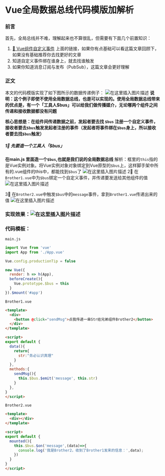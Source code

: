 ﻿# Vue全局数据总线代码模版加解析

### 前言
首先，全局总线并不难，理解起来也不算很乱，但需要有下面几个前置知识：
1. [🔗 Vue组件自定义事件](https://blog.csdn.net/weixin_45525653/article/details/122906270?ops_request_misc=%257B%2522request%255Fid%2522%253A%2522165268614916782246483133%2522%252C%2522scm%2522%253A%252220140713.130102334.pc%255Fblog.%2522%257D&request_id=165268614916782246483133&biz_id=0&utm_medium=distribute.pc_search_result.none-task-blog-2~blog~first_rank_ecpm_v1~rank_v31_ecpm-1-122906270-null-null.nonecase&utm_term=%E7%BB%84%E4%BB%B6%E9%97%B4&spm=1018.2226.3001.4450)
上面的链接，如果你有点基础可以看这篇文章回顾下，如果没有基础推荐你去找更好的文章
2. 知道自定义事件绑在谁身上，就去找谁触发
3. 如果你知道消息订阅与发布（PubSub），这篇文章会更好理解


### 正文
本文的代码模版实现了如下图所示的数据传递例子：
![在这里插入图片描述](https://img-blog.csdnimg.cn/b4d5ce799f6646a4aa86aa88175eefd3.png)
**说明：这个例子即使不使用全局数据总线，也是可以实现的。使用全局数据总线带来的优点是，有一个「工具人$bus」可以给我们做传播媒介，无论哪两个组件之间传递和接收数据都没有问题**

**核心思想是：在组件间传递数据之前，发起者要去找 `$bus` 注册一个自定义事件，接收者要去`$bus`触发发起者注册的事件（发起者将事件绑在`$bus`身上，所以接收者要去找`$bus`触发）** 

##### 1⃣️ 先要造一个工具人「$bus」

**在main.js 里面造一个`$bus`,也就是我们说的全局数据总线**
解析：框里的`this`指的是Vue实例对象。将Vue实例对象对象绑定到Vue原型的`$bus`上，这样脚手架中所有的.vue组件的this中，都能找到`$bus`了
![在这里插入图片描述](https://img-blog.csdnimg.cn/a2c3e8457629485c8554b3272bb38926.png)
2⃣️ 在`Brother1.vue`中为`$bus`绑定一个自定义事件，并传递要发送给其他组件的值
![在这里插入图片描述](https://img-blog.csdnimg.cn/b978a37b6e074836b039f6459bfc589f.png)

3⃣️ 在`Brother2.vue`中触发`$bus`中的`message`事件，拿到`Brother1.vue`传递出来的值
![在这里插入图片描述](https://img-blog.csdnimg.cn/55a8695935c64a7e9402802284a3b107.png)

### 实现效果：![在这里插入图片描述](https://img-blog.csdnimg.cn/1798ea713bd4495782fef6248d666562.png)
### 代码模板：
`main.js`
```javascript
import Vue from 'vue'
import App from './App.vue'

Vue.config.productionTip = false

new Vue({
  render: h => h(App),
  beforeCreate(){
    Vue.prototype.$bus = this
  }
}).$mount('#app')
```
`Brother1.vue`

```html
<template>
  <div>
    <button @click="sendMsg">点我传递一串Str给兄弟组件Brother2</button>
  </div>
</template>

<script>
export default {
  data(){
    return{
      str:"务必认识真理"
    }
  },
  methods:{
    sendMsg(){
      this.$bus.$emit('message', this.str)
    }
  },
}
</script>
```
`Brother2.vue`

```html
<template>
  <div></div>
</template>

<script>
export default {
  mounted(){
    this.$bus.$on('message',(data)=>{
      console.log('我是Brother2，收到了Brother1发来的信息：',data);
    })
  }
}
</script>
```

